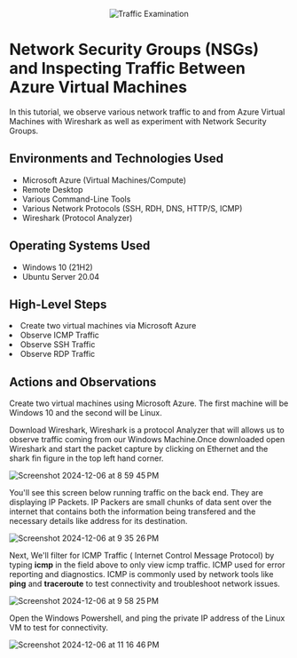<p align="center">
<img src="https://i.imgur.com/Ua7udoS.png" alt="Traffic Examination"/>
</p>

<h1>Network Security Groups (NSGs) and Inspecting Traffic Between Azure Virtual Machines</h1>
In this tutorial, we observe various network traffic to and from Azure Virtual Machines with Wireshark as well as experiment with Network Security Groups. <br />

<h2>Environments and Technologies Used</h2>

- Microsoft Azure (Virtual Machines/Compute)
- Remote Desktop
- Various Command-Line Tools
- Various Network Protocols (SSH, RDH, DNS, HTTP/S, ICMP)
- Wireshark (Protocol Analyzer)

<h2>Operating Systems Used </h2>

- Windows 10 (21H2)
- Ubuntu Server 20.04

<h2>High-Level Steps</h2>

<li>Create two virtual machines via Microsoft Azure</li>
<li>Observe ICMP Traffic</li>
<li>Observe SSH Traffic</li>
<li>Observe RDP Traffic</li>

<h2>Actions and Observations</h2>
<p>Create two virtual machines using Microsoft Azure. The first machine will be Windows 10 and the second will be Linux. </p>
<p>Download Wireshark, Wireshark is a  protocol Analyzer that will allows us to  observe traffic coming from our Windows Machine.Once downloaded open Wireshark and start the packet capture by clicking on Ethernet and  the shark fin figure in the top left hand corner. </p>

![Screenshot 2024-12-06 at 8 59 45 PM](https://github.com/user-attachments/assets/19bea3e2-e7b6-4eed-aeff-5c88ed395a99)


<p> You'll see this screen below running traffic on the back end. They are displaying IP Packets. IP Packers are small chunks of data sent over the internet that contains both the information being transfered and the necessary details like address for its destination. </p>

![Screenshot 2024-12-06 at 9 35 26 PM](https://github.com/user-attachments/assets/16e29bf5-2038-413c-be53-f876e7f03738)

Next, We'll filter for ICMP Traffic ( Internet Control Message Protocol) by typing <b>icmp</b> in the field above to only view icmp traffic. ICMP used for error reporting and diagnostics. ICMP is commonly used by network tools like <b>ping</b> and <b>traceroute</b> to test connectivity and troubleshoot network issues.

![Screenshot 2024-12-06 at 9 58 25 PM](https://github.com/user-attachments/assets/177c1be4-f6d1-4311-bedf-90865e9c4c3e)

<p> Open the Windows Powershell,  and ping the private IP address of  the Linux VM  to test for connectivity. </p>

![Screenshot 2024-12-06 at 11 16 46 PM](https://github.com/user-attachments/assets/3d08f6db-5cfb-43a5-8edf-2ac4b7147f52)
